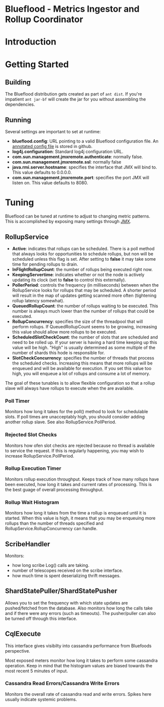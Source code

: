 Blueflood - Metrics Ingestor and Rollup Coordinator
===================================================

# Introduction

# Getting Started

Building
--------
The Blueflood distribution gets created as part of `ant dist`.  If you're
impatient `ant jar-bf` will create the jar for you without assembling the
dependencies.

Running
-------
Several settings are important to set at runtime:

* __blueflood.config__: URL pointing to a valid Blueflood configuration file.
  An [annotated config file](https://github.com/racker/ele/blob/rollups2/java/conf/bf-dev.conf)
  is stored in github.
* __log4j.configuration__: Standard log4j configuration URL.
* __com.sun.management.jmxremote.authenticate__: normally false.
* __com.sun.management.jmxremote.ssl__: normally false
* __java.rmi.server.hostname__: specifies the interface that JMX will bind to. This
  value defaults to 0.0.0.0.
* __com.sun.management.jmxremote.port__: specifies the port JMX will listen on.
  This value defaults to 8080.

# Tuning

Blueflood can be tuned at runtime to adjust to changing metric patterns. This
is accomplished by exposing many settings through [JMX](http://www.oracle.com/technetwork/java/javase/tech/javamanagement-140525.html).

## RollupService
* __Active__: indicates that rollups can be scheduled. There is a poll method 
  that always looks for opportunities to schedule rollups, but non will be
  scheduled unless this flag is set.  After setting to __false__ it may take
  some time for pending rollups to drain.
* __InFlightRollupCount__: the number of rollups being executed right now.
* __KeepingServertime__: indicates whether or not the node is actively
  updating its clock (set to __false__ to control this externally).
* __PollerPeriod__: controls the frequency (in milliseconds) between when
  the RollupService looks for rollups that may be scheduled. A shorter period
  will result in the map of updates getting scanned more often (tightening
  rollup latency somewhat).
* __QueuedRollupCount__: the number of rollups waiting to be executed. This
  number is always much lower than the number of rollups that could be
  executed.
* __RollupConcurrency__: specifies the size of the threadpool that will
  perform rollups.  If QueuedRollupCount seems to be growing, increasing this
  value should allow more rollups to be executed.
* __ScheduledSlotCheckCount__: the number of slots that are scheduled and need
  to be rolled up. If your server is having a hard time keeping up this
  value will be high.  "High" is usually determined as some multiple of
  the number of shards this hode is responsible for.
* __SlotCheckConcurrency__: specifies the number of threads that process the
  scheduled checks.  Increasing this means that more rollups will be enqueued
  and will be available for execution.  If you set this value too high, you 
  will enqueue a lot of rollups and consume a lot of memory.

The goal of these tunables is to allow flexible configuration so that a rollup
slave will always have rollups to execute when the are available.

### Poll Timer
Monitors how long it takes for the poll() method to look for schedulable slots.
If poll times are unacceptably high, you should consider adding another
rollup slave.  See also RollupService.PollPeriod.

### Rejected Slot Checks
Monitors how ofen slot checks are rejected because no thread is available to 
service the request.  If this is regularly happening, you may wish to increase
RollupService.PollPeriod.

### Rollup Execution Timer
Monitors rollup execution throughput. Keeps track of how many rollups have been
executed, how long it takes and current rates of processing.  This is the best
guage of overall processing throughput.

### Rollup Wait Histogram
Monitors how long it takes from the time a rollup is enqueued until it is started.
When this value is high, it means that you may be enqueuing more rollups than the
number of threads specified and RollupService.RollupConcurrency can handle.

## ScribeHandler
Monitors:

* how long scribe Log() calls are taking.
* number of telescopes received on the scribe interface.
* how much time is spent deserializing thrift messages.

## ShardStatePuller/ShardStatePusher

Allows you to set the frequency with which state updates are pushed/fetched
from the database.  Also monitors how long the calls take and if there were
any errors (such as timeouts).  The pusher/puller can also be turned off
through this interface.

## CqlExecute

This interface gives visibilty into cassandra performance from Bluefoods
perspective.

Most exposed meters monitor how long it takes to perform some cassandra
operation.  Keep in mind that the histogram values are biased towards the
most recent 5 minutes of input.

### Cassandra Read Errors/Cassandra Write Errors

Monitors the overall rate of cassandra read and write errors.  Spikes here 
usually indicate systemic problems. 

